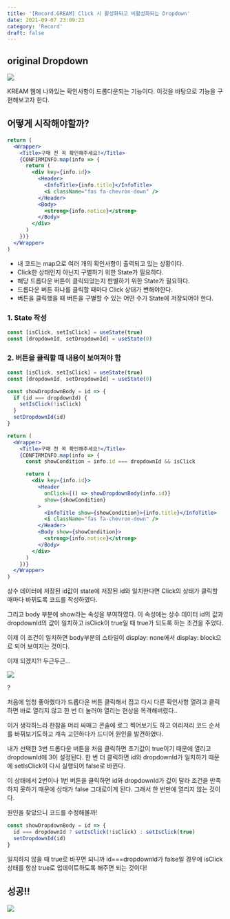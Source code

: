 ```yaml
---
title: '[Record.GREAM] Click 시 활성화되고 비활성화되는 Dropdown'
date: 2021-09-07 23:09:23
category: 'Record'
draft: false
---
```


## original Dropdown

![](https://images.velog.io/images/silviaoh/post/3b28ec0d-4914-4cc3-86fa-4f700210dd8a/dropdown%20original.gif)

KREAM 웹에 나와있는 확인사항이 드롭다운되는 기능이다. 이것을 바탕으로 기능을 구현해보고자 한다.

## 어떻게 시작해야할까?

```jsx
return (
  <Wrapper>
    <Title>구매 전 꼭 확인해주세요!</Title>
    {CONFIRMINFO.map(info => {
      return (
        <div key={info.id}>
          <Header>
            <InfoTitle>{info.title}</InfoTitle>
            <i className="fas fa-chevron-down" />
          </Header>
          <Body>
            <strong>{info.notice}</strong>
          </Body>
        </div>
      )
    })}
  </Wrapper>
)
```

- 내 코드는 map으로 여러 개의 확인사항이 출력되고 있는 상황이다.
- Click한 상태인지 아닌지 구별하기 위한 State가 필요하다.
- 해당 드롭다운 버튼이 클릭되었는지 판별하기 위한 State가 필요하다.
- 드롭다운 버튼 하나를 클릭할 때마다 Click 상태가 변해야한다.
- 버튼을 클릭했을 때 버튼을 구별할 수 있는 어떤 수가 State에 저장되어야 한다.

### 1. State 작성

```jsx
const [isClick, setIsClick] = useState(true)
const [dropdownId, setDropdownId] = useState(0)
```

### 2. 버튼을 클릭할 때 내용이 보여져야 함

```jsx
const [isClick, setIsClick] = useState(true)
const [dropdownId, setDropdownId] = useState(0)

const showDropdownBody = id => {
  if (id === dropdownId) {
    setIsClick(!isClick)
  }
  setDropdownId(id)
}

return (
  <Wrapper>
    <Title>구매 전 꼭 확인해주세요!</Title>
    {CONFIRMINFO.map(info => {
      const showCondition = info.id === dropdownId && isClick

      return (
        <div key={info.id}>
          <Header
            onClick={() => showDropdownBody(info.id)}
            show={showCondition}
          >
            <InfoTitle show={showCondition}>{info.title}</InfoTitle>
            <i className="fas fa-chevron-down" />
          </Header>
          <Body show={showCondition}>
            <strong>{info.notice}</strong>
          </Body>
        </div>
      )
    })}
  </Wrapper>
)
```

상수 데이터에 저장된 id값이 state에 저장된 id와 일치한다면 Click의 상태가 클릭할 때마다 바뀌도록 코드를 작성하였다.

그리고 body 부분에 show라는 속성을 부여하였다. 이 속성에는 상수 데이터 id의 값과 dropdownId의 값이 일치하고 isClick이 true일 때 true가 되도록 하는 조건을 주었다.

이제 이 조건이 일치하면 body부분의 스타일이 display: none에서 display: block으로 되어 보여지는 것이다.

이제 되겠지?! 두근두근...

![](https://images.velog.io/images/silviaoh/post/c39a8d8f-a92c-41e8-b89a-5fb8b6040191/error%20dropdown.gif)

?

처음에 엄청 좋아했다가 드롭다운 버튼 클릭해서 접고 다시 다른 확인사항 열려고 클릭하면 바로 열리지 않고 한 번 더 눌러야 열리는 현상을 목격해버렸다..

이거 생각하느라 한참을 머리 싸매고 콘솔에 로그 찍어보기도 하고 이리저리 코드 순서를 바꿔보기도하고 계속 고민하다가 드디어 원인을 발견하였다.

내가 선택한 3번 드롭다운 버튼을 처음 클릭하면 초기값이 true이기 때문에 열리고 dropdownId에 3이 설정된다. 한 번 더 클릭하면 id와 dropdownId가 일치하기 때문에 setIsClick이 다시 실행되어 false로 바뀐다.

이 상태에서 2번이나 1번 버튼을 클릭하면 id와 dropdownId가 값이 달라 조건을 만족하지 못하기 때문에 상태가 false 그대로이게 된다. 그래서 한 번만에 열리지 않는 것이다.

원인을 찾았으니 코드를 수정해볼까!

```jsx
const showDropdownBody = id => {
  id === dropdownId ? setIsClick(!isClick) : setIsClick(true)
  setDropdownId(id)
}
```

일치하지 않을 때 true로 바꾸면 되니까 id===dropdownId가 false일 경우에 isClick 상태를 항상 true로 업데이트하도록 해주면 되는 것이다!

## 성공!!

![](https://images.velog.io/images/silviaoh/post/83818eae-00b0-4c3e-a1e4-6de51a3c3dcf/dropdown%20success.gif)
